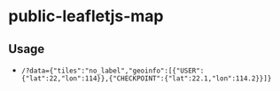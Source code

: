 # public-leafletjs-map
## Usage
- `/?data={"tiles":"no_label","geoinfo":[{"USER":{"lat":22,"lon":114}},{"CHECKPOINT":{"lat":22.1,"lon":114.2}}]}`
